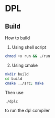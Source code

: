 # DPL
## Build
How to build

1. Using shell script
```bash
chmod +x run && ./run
```

2. Using cmake
```bash
mkdir build
cd build
cmake ../src; make
```

Then use
```bash
./dplc
```
to run the dpl compiler
